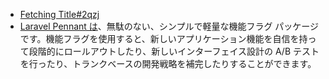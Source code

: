 - [Fetching Title#2qzj](https://laravel.com/docs/10.x/pennant)
- [Laravel Pennant は](https://github.com/laravel/pennant)、無駄のない、シンプルで軽量な機能フラグ パッケージです。機能フラグを使用すると、新しいアプリケーション機能を自信を持って段階的にロールアウトしたり、新しいインターフェイス設計の A/B テストを行ったり、トランクベースの開発戦略を補完したりすることができます。
